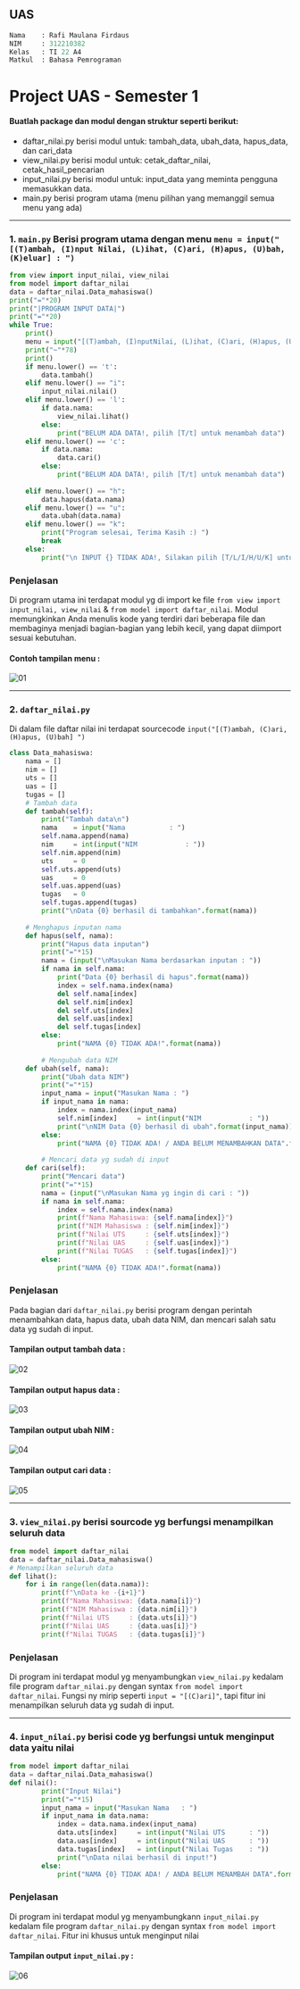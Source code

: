## UAS

```Python
Nama    : Rafi Maulana Firdaus
NIM     : 312210382
Kelas   : TI 22 A4
Matkul  : Bahasa Pemrograman
```
# Project UAS - Semester 1

#### Buatlah package dan modul dengan struktur seperti berikut:
- daftar_nilai.py berisi modul untuk:
tambah_data, ubah_data, hapus_data,
dan cari_data
- view_nilai.py berisi modul untuk:
cetak_daftar_nilai, cetak_hasil_pencarian
- input_nilai.py berisi modul untuk:
input_data yang meminta pengguna
memasukkan data.
- main.py berisi program utama (menu
pilihan yang memanggil semua menu
yang ada)   

--------------------------------------------------------------------------------------------------------------------------------------

### 1. `main.py` Berisi program utama dengan menu `menu = input("[(T)ambah, (I)nput Nilai, (L)ihat, (C)ari, (H)apus, (U)bah, (K)eluar] : ")`

``` Python
from view import input_nilai, view_nilai
from model import daftar_nilai
data = daftar_nilai.Data_mahasiswa()
print("="*20)
print("|PROGRAM INPUT DATA|")
print("="*20)
while True: 
    print()
    menu = input("[(T)ambah, (I)nputNilai, (L)ihat, (C)ari, (H)apus, (U)bah, (K)eluar] : ")
    print("~"*78)
    print()
    if menu.lower() == 't':
        data.tambah()
    elif menu.lower() == "i":
        input_nilai.nilai()
    elif menu.lower() == 'l':
        if data.nama:
            view_nilai.lihat()
        else:
            print("BELUM ADA DATA!, pilih [T/t] untuk menambah data")  
    elif menu.lower() == 'c':
        if data.nama:
            data.cari()
        else:
            print("BELUM ADA DATA!, pilih [T/t] untuk menambah data") 
            
    elif menu.lower() == "h":
        data.hapus(data.nama)
    elif menu.lower() == "u":
        data.ubah(data.nama) 
    elif menu.lower() == "k":
        print("Program selesai, Terima Kasih :) ")
        break
    else:
        print("\n INPUT {} TIDAK ADA!, Silakan pilih [T/L/I/H/U/K] untuk menjalankan program!".format(menu))
```
### Penjelasan 
Di program utama ini terdapat modul yg di import ke file `from view import input_nilai, view_nilai` &
`from model import daftar_nilai`. Modul memungkinkan Anda menulis kode yang terdiri dari beberapa file dan membaginya menjadi bagian-bagian yang lebih kecil, yang dapat diimport sesuai kebutuhan.

#### Contoh tampilan menu :
![01](https://user-images.githubusercontent.com/115614668/211688008-ab60b7ec-e3f2-40fc-bc23-b8cd6892a5fe.png)

------------------------------------------------------------------------------------------------------------------------------------------

### 2. `daftar_nilai.py`
Di dalam file daftar nilai ini terdapat sourcecode `input("[(T)ambah, (C)ari, (H)apus, (U)bah] ")`

``` Python
class Data_mahasiswa:
    nama = []
    nim = []
    uts = []
    uas = []
    tugas = []
    # Tambah data
    def tambah(self):
        print("Tambah data\n")
        nama    = input("Nama           : ")
        self.nama.append(nama)
        nim     = int(input("NIM            : "))
        self.nim.append(nim)
        uts     = 0
        self.uts.append(uts)
        uas     = 0
        self.uas.append(uas)
        tugas   = 0
        self.tugas.append(tugas)
        print("\nData {0} berhasil di tambahkan".format(nama))
                
    # Menghapus inputan nama
    def hapus(self, nama):
        print("Hapus data inputan")
        print("="*15)
        nama = (input("\nMasukan Nama berdasarkan inputan : "))
        if nama in self.nama:
            print("Data {0} berhasil di hapus".format(nama))
            index = self.nama.index(nama)
            del self.nama[index]
            del self.nim[index]
            del self.uts[index]
            del self.uas[index]
            del self.tugas[index]
        else:
            print("NAMA {0} TIDAK ADA!".format(nama))
    
        # Mengubah data NIM
    def ubah(self, nama):
        print("Ubah data NIM")
        print("="*15)
        input_nama = input("Masukan Nama : ")
        if input_nama in nama:
            index = nama.index(input_nama)
            self.nim[index]     = int(input("NIM            : "))
            print("\nNIM Data {0} berhasil di ubah".format(input_nama))
        else:
            print("NAMA {0} TIDAK ADA! / ANDA BELUM MENAMBAHKAN DATA".format(input_nama))
            
        # Mencari data yg sudah di input 
    def cari(self):
        print("Mencari data")
        print("="*15)
        nama = (input("\nMasukan Nama yg ingin di cari : "))
        if nama in self.nama:
            index = self.nama.index(nama)
            print(f"Nama Mahasiswa: {self.nama[index]}")
            print(f"NIM Mahasiswa : {self.nim[index]}")
            print(f"Nilai UTS     : {self.uts[index]}")
            print(f"Nilai UAS     : {self.uas[index]}")
            print(f"Nilai TUGAS   : {self.tugas[index]}")
        else:
            print("NAMA {0} TIDAK ADA!".format(nama))
```

### Penjelasan 
Pada bagian dari `daftar_nilai.py` berisi program dengan perintah menambahkan data, hapus data, ubah data NIM,
dan mencari salah satu data yg sudah di input.

#### Tampilan output tambah data :
![02](https://user-images.githubusercontent.com/115614668/211688561-50f69df4-7c44-441c-b9ac-d8d4b152a637.png)  
#### Tampilan output hapus data :
![03](https://user-images.githubusercontent.com/115614668/211688822-4d4794bb-a8f8-4b92-a6ca-b2acd872965d.png)  
#### Tampilan output ubah NIM :
![04](https://user-images.githubusercontent.com/115614668/211689039-e398f23d-4a91-4cec-93cb-b985c04d7398.png)  
#### Tampilan output cari data :
![05](https://user-images.githubusercontent.com/115614668/211708058-ff5fca5c-fb94-45bd-a618-9e4dfc30dab8.png)

------------------------------------------------------------------------------------------------------------------------------------------

### 3. `view_nilai.py` berisi sourcode yg berfungsi menampilkan seluruh data

``` Python
from model import daftar_nilai
data = daftar_nilai.Data_mahasiswa()
# Menampilkan seluruh data 
def lihat():
    for i in range(len(data.nama)):
        print(f"\nData ke -{i+1}")
        print(f"Nama Mahasiswa: {data.nama[i]}")
        print(f"NIM Mahasiswa : {data.nim[i]}")
        print(f"Nilai UTS     : {data.uts[i]}")
        print(f"Nilai UAS     : {data.uas[i]}")
        print(f"Nilai TUGAS   : {data.tugas[i]}")
```
### Penjelasan 
Di program ini terdapat modul yg menyambungkan `view_nilai.py` kedalam file program `daftar_nilai.py` 
dengan syntax `from model import daftar_nilai`. Fungsi ny mirip seperti `input = "[(C)ari]"`, tapi fitur ini menampilkan
seluruh data yg sudah di input.

------------------------------------------------------------------------------------------------------------------------------------------

### 4. `input_nilai.py` berisi code yg berfungsi untuk menginput data yaitu nilai

``` Python
from model import daftar_nilai
data = daftar_nilai.Data_mahasiswa()
def nilai():
        print("Input Nilai")
        print("="*15)
        input_nama = input("Masukan Nama   : ")
        if input_nama in data.nama:
            index = data.nama.index(input_nama)
            data.uts[index]     = int(input("Nilai UTS      : "))
            data.uas[index]     = int(input("Nilai UAS      : "))
            data.tugas[index]   = int(input("Nilai Tugas    : "))
            print("\nData nilai berhasil di input!")
        else:
            print("NAMA {0} TIDAK ADA! / ANDA BELUM MENAMBAH DATA".format(input_nama))
```
### Penjelasan 
Di program ini terdapat modul yg menyambungkann `input_nilai.py` kedalam file program `daftar_nilai.py` 
dengan syntax `from model import daftar_nilai`. Fitur ini khusus untuk menginput nilai

#### Tampilan output `input_nilai.py` :
![06](https://user-images.githubusercontent.com/115614668/211708382-42a6aa04-9c16-4df7-ae40-3ace6e03bc03.png)
